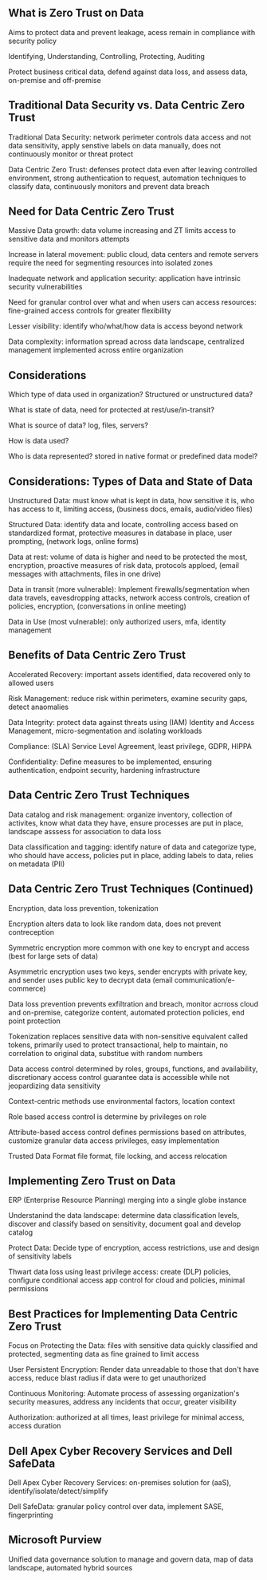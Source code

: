 ## What is Zero Trust on Data

Aims to protect data and prevent leakage, acess remain in compliance with security policy

Identifying, Understanding, Controlling, Protecting, Auditing

Protect business critical data, defend against data loss, and assess data, on-premise and off-premise

## Traditional Data Security vs. Data Centric Zero Trust

Traditional Data Security: network perimeter controls data access and not data sensitivity, apply senstive labels on data manually, does not continuously monitor or threat protect

Data Centric Zero Trust: defenses protect data even after leaving controlled environment, strong authentication to request, automation techniques to classify data, continuously monitors and prevent data breach

## Need for Data Centric Zero Trust

Massive Data growth: data volume increasing and ZT limits access to sensitive data and monitors attempts

Increase in lateral movement: public cloud, data centers and remote servers require the need for segmenting resources into isolated zones

Inadequate network and application security: application have intrinsic security vulnerabilities

Need for granular control over what and when users can access resources: fine-grained access controls for greater flexibility

Lesser visibility: identify who/what/how data is access beyond network

Data complexity: information spread across data landscape, centralized management implemented across entire organization

## Considerations

Which type of data used in organization? Structured or unstructured data?

What is state of data, need for protected at rest/use/in-transit?

What is source of data? log, files, servers?

How is data used?

Who is data represented? stored in native format or predefined data model?

## Considerations: Types of Data and State of Data

Unstructured Data: must know what is kept in data, how sensitive it is, who has access to it, limiting access, (business docs, emails, audio/video files)

Structured Data: identify data and locate, controlling access based on standardized format, protective measures in database in place, user prompting, (network logs, online forms)

Data at rest: volume of data is higher and need to be protected the most, encryption, proactive measures of risk data,  protocols apploed, (email messages with attachments, files in one drive)

Data in transit (more vulnerable): Implement firewalls/segmentation when data travels, eavesdropping attacks, network access controls, creation of policies, encryption, (conversations in online meeting)

Data in Use (most vulnerable): only authorized users, mfa, identity management

## Benefits of Data Centric Zero Trust

Accelerated Recovery: important assets identified, data recovered only to allowed users

Risk Management: reduce risk within perimeters, examine security gaps, detect anaomalies

Data Integrity: protect data against threats using (IAM) Identity and Access Management, micro-segmentation and isolating workloads

Compliance: (SLA) Service Level Agreement, least privilege, GDPR, HIPPA

Confidentiality: Define measures to be implemented, ensuring authentication, endpoint security, hardening infrastructure

## Data Centric Zero Trust Techniques

Data catalog and risk management: organize inventory, collection of activites, know what data they have, ensure processes are put in place,  landscape asssess for association to data loss

Data classification and tagging: identify nature of data and categorize type, who should have access, policies put in place, adding labels to data, relies on metadata (PII)

## Data Centric Zero Trust Techniques (Continued)

Encryption, data loss prevention, tokenization

Encryption alters data to look like random data, does not prevent contreception

Symmetric encryption more common with one key to encrypt and access (best for large sets of data)

Asymmetric encryption uses two keys, sender encrypts with private key, and sender uses public key to decrypt data (email communication/e-commerce)

Data loss prevention prevents exfiltration and breach, monitor acrross cloud and on-premise, categorize content, automated protection policies, end point protection

Tokenization replaces sensitive data with non-sensitive equivalent called tokens, primarily used to protect transactional, help to maintain, no correlation to original data, substitue with random numbers

Data access control determined by roles, groups, functions, and availability, discretionary access control guarantee data is accessible while not jeopardizing data sensitivity

Context-centric methods use environmental factors, location context

Role based access control is determine by privileges on role

Attribute-based access control defines permissions based on attributes, customize granular data access privileges, easy implementation

Trusted Data Format file format, file locking, and access relocation

## Implementing Zero Trust on Data

ERP (Enterprise Resource Planning)  merging into a single globe instance

Understanind the data landscape: determine data classification levels, discover and classify based on sensitivity, document goal and develop catalog

Protect Data: Decide type of encryption, access restrictions, use and design of sensitivity labels

Thwart data loss using least privilege access: create (DLP) policies, configure conditional access app control for cloud and policies, minimal permissions

## Best Practices for Implementing Data Centric Zero Trust

Focus on Protecting the Data: files with sensitive data quickly classified and protected, segmenting data as fine grained to limit access

User Persistent Encryption: Render data unreadable to those that don't have access, reduce blast radius if data were to get unauthorized

Continuous Monitoring: Automate process of assessing organization's security measures, address any incidents that occur, greater visibility

Authorization: authorized at all times, least privilege for minimal access, access duration

## Dell Apex Cyber Recovery Services and Dell SafeData

Dell Apex Cyber Recovery Services: on-premises solution for (aaS), identify/isolate/detect/simplify

Dell SafeData: granular policy control over data, implement SASE, fingerprinting

## Microsoft Purview

Unified data governance solution to manage and govern data, map of data landscape, automated hybrid sources



























